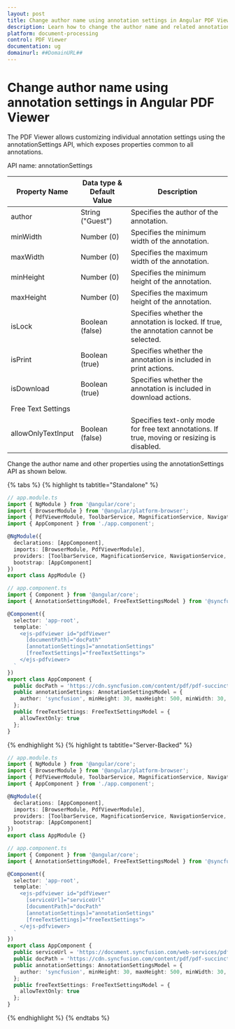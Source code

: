 ```yaml
---
layout: post
title: Change author name using annotation settings in Angular PDF Viewer | Syncfusion
description: Learn how to change the author name and related annotation settings using the annotationSettings API in the Angular PDF Viewer.
platform: document-processing
control: PDF Viewer
documentation: ug
domainurl: ##DomainURL##
---
```


# Change author name using annotation settings in Angular PDF Viewer

The PDF Viewer allows customizing individual annotation settings using the annotationSettings API, which exposes properties common to all annotations.

API name: annotationSettings

| Property Name | Data type & Default Value | Description |
|---|---|---|
| author | String ("Guest") | Specifies the author of the annotation. |
| minWidth | Number (0) | Specifies the minimum width of the annotation. |
| maxWidth | Number (0) | Specifies the maximum width of the annotation. |
| minHeight | Number (0) | Specifies the minimum height of the annotation. |
| maxHeight | Number (0) | Specifies the maximum height of the annotation. |
| isLock | Boolean (false) | Specifies whether the annotation is locked. If true, the annotation cannot be selected. |
| isPrint | Boolean (true) | Specifies whether the annotation is included in print actions. |
| isDownload | Boolean (true) | Specifies whether the annotation is included in download actions. |
| Free Text Settings |
| allowOnlyTextInput | Boolean (false) | Specifies text-only mode for free text annotations. If true, moving or resizing is disabled. |

Change the author name and other properties using the annotationSettings API as shown below.

{% tabs %}
{% highlight ts tabtitle="Standalone" %}
```ts
// app.module.ts
import { NgModule } from '@angular/core';
import { BrowserModule } from '@angular/platform-browser';
import { PdfViewerModule, ToolbarService, MagnificationService, NavigationService, LinkAnnotationService, ThumbnailViewService, BookmarkViewService, TextSelectionService, TextSearchService, PrintService, AnnotationService, FormFieldsService } from '@syncfusion/ej2-angular-pdfviewer';
import { AppComponent } from './app.component';

@NgModule({
  declarations: [AppComponent],
  imports: [BrowserModule, PdfViewerModule],
  providers: [ToolbarService, MagnificationService, NavigationService, LinkAnnotationService, ThumbnailViewService, BookmarkViewService, TextSelectionService, TextSearchService, PrintService, AnnotationService, FormFieldsService],
  bootstrap: [AppComponent]
})
export class AppModule {}

// app.component.ts
import { Component } from '@angular/core';
import { AnnotationSettingsModel, FreeTextSettingsModel } from '@syncfusion/ej2-angular-pdfviewer';

@Component({
  selector: 'app-root',
  template: `
    <ejs-pdfviewer id="pdfViewer"
      [documentPath]="docPath"
      [annotationSettings]="annotationSettings"
      [freeTextSettings]="freeTextSettings">
    </ejs-pdfviewer>
  `
})
export class AppComponent {
  public docPath = 'https://cdn.syncfusion.com/content/pdf/pdf-succinctly.pdf';
  public annotationSettings: AnnotationSettingsModel = {
    author: 'syncfusion', minHeight: 30, maxHeight: 500, minWidth: 30, maxWidth: 500, isLock: false, isPrint: true, isDownload: true
  };
  public freeTextSettings: FreeTextSettingsModel = {
    allowTextOnly: true
  };
}
```
{% endhighlight %}
{% highlight ts tabtitle="Server-Backed" %}
```ts
// app.module.ts
import { NgModule } from '@angular/core';
import { BrowserModule } from '@angular/platform-browser';
import { PdfViewerModule, ToolbarService, MagnificationService, NavigationService, LinkAnnotationService, ThumbnailViewService, BookmarkViewService, TextSelectionService, TextSearchService, PrintService, AnnotationService, FormFieldsService } from '@syncfusion/ej2-angular-pdfviewer';
import { AppComponent } from './app.component';

@NgModule({
  declarations: [AppComponent],
  imports: [BrowserModule, PdfViewerModule],
  providers: [ToolbarService, MagnificationService, NavigationService, LinkAnnotationService, ThumbnailViewService, BookmarkViewService, TextSelectionService, TextSearchService, PrintService, AnnotationService, FormFieldsService],
  bootstrap: [AppComponent]
})
export class AppModule {}

// app.component.ts
import { Component } from '@angular/core';
import { AnnotationSettingsModel, FreeTextSettingsModel } from '@syncfusion/ej2-angular-pdfviewer';

@Component({
  selector: 'app-root',
  template: `
    <ejs-pdfviewer id="pdfViewer"
      [serviceUrl]="serviceUrl"
      [documentPath]="docPath"
      [annotationSettings]="annotationSettings"
      [freeTextSettings]="freeTextSettings">
    </ejs-pdfviewer>
  `
})
export class AppComponent {
  public serviceUrl = 'https://document.syncfusion.com/web-services/pdf-viewer/api/pdfviewer/';
  public docPath = 'https://cdn.syncfusion.com/content/pdf/pdf-succinctly.pdf';
  public annotationSettings: AnnotationSettingsModel = {
    author: 'syncfusion', minHeight: 30, maxHeight: 500, minWidth: 30, maxWidth: 500, isLock: false, isPrint: true, isDownload: true
  };
  public freeTextSettings: FreeTextSettingsModel = {
    allowTextOnly: true
  };
}
```
{% endhighlight %}
{% endtabs %}